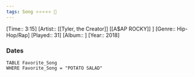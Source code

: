 ```yaml
---
tags: Song ⭐⭐⭐⭐⭐ 💛
---
```

[Time:: 3:15]
[Artist:: [[Tyler, the Creator]] [[A$AP ROCKY]] ]
[Genre:: Hip-Hop/Rap]
[Played:: 31]
[Album:: ]
[Year:: 2018]
### Dates
````dataview
TABLE Favorite_Song
WHERE Favorite_Song = "POTATO SALAD"
````